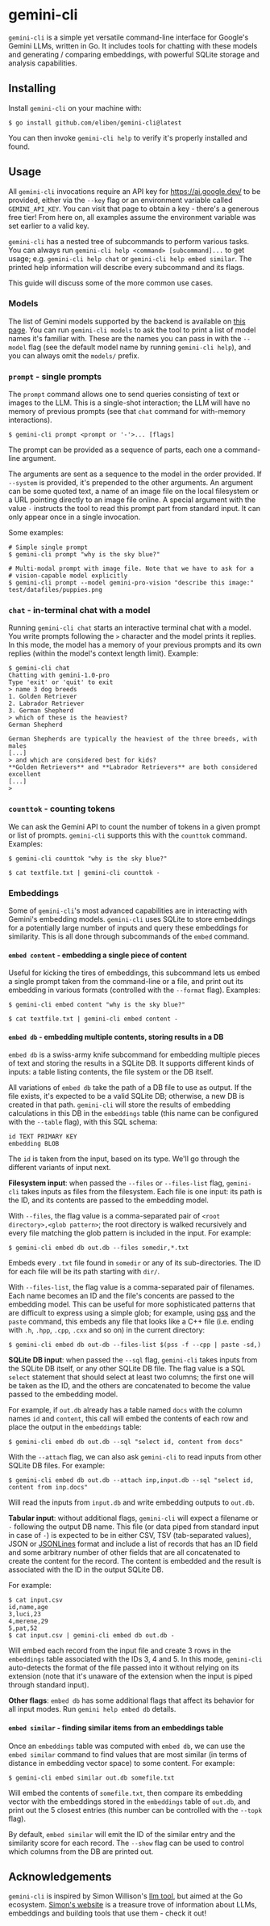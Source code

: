 # gemini-cli

`gemini-cli` is a simple yet versatile command-line interface for Google's Gemini LLMs,
written in Go. It includes tools for chatting with these models and
generating / comparing embeddings, with powerful SQLite storage and analysis capabilities.

## Installing

Install `gemini-cli` on your machine with:

```
$ go install github.com/eliben/gemini-cli@latest
```

You can then invoke `gemini-cli help` to verify it's properly installed and found.

## Usage

All `gemini-cli` invocations require an API key for https://ai.google.dev/ to be provided,
either via the `--key` flag or an environment variable called `GEMINI_API_KEY`. You can
visit that page to obtain a key - there's a generous free tier!
From here on, all examples assume the environment variable was set earlier to a valid key.

`gemini-cli` has a nested tree of subcommands to perform various tasks. You can always
run `gemini-cli help <command> [subcommand]...` to get usage; e.g. `gemini-cli help chat`
or `gemini-cli help embed similar`. The printed help information will describe every
subcommand and its flags.

This guide will discuss some of the more common use cases.

### Models

The list of Gemini models supported by the backend is available on [this page](https://ai.google.dev/models/gemini).
You can run `gemini-cli models` to ask the tool to print a list of model names it's familiar
with. These are the names you can pass in with the `--model` flag (see the default model
name by running `gemini-cli help`), and you can always omit the `models/` prefix.

### `prompt` - single prompts

The `prompt` command allows one to send queries consisting of text or images to the LLM.
This is a single-shot interaction; the LLM will have no memory of previous prompts (see
that `chat` command for with-memory interactions).

```
$ gemini-cli prompt <prompt or '-'>... [flags]
```

The prompt can be provided as a sequence of parts, each one a command-line argument.

The arguments are sent as a sequence to the model in the order provided.
If `--system` is provided, it's prepended to the other arguments. An argument
can be some quoted text, a name of an image file on the local filesystem or
a URL pointing directly to an image file online. A special argument with
the value `-` instructs the tool to read this prompt part from standard input.
It can only appear once in a single invocation.

Some examples:

```
# Simple single prompt
$ gemini-cli prompt "why is the sky blue?"

# Multi-modal prompt with image file. Note that we have to ask for a
# vision-capable model explicitly
$ gemini-cli prompt --model gemini-pro-vision "describe this image:" test/datafiles/puppies.png
```

### `chat` - in-terminal chat with a model

Running `gemini-cli chat` starts an interactive terminal chat with a model. You write
prompts following the `>` character and the model prints it replies. In this mode, the model
has a memory of your previous prompts and its own replies (within the model's context length
limit). Example:

```
$ gemini-cli chat
Chatting with gemini-1.0-pro
Type 'exit' or 'quit' to exit
> name 3 dog breeds
1. Golden Retriever
2. Labrador Retriever
3. German Shepherd
> which of these is the heaviest?
German Shepherd

German Shepherds are typically the heaviest of the three breeds, with males
[...]
> and which are considered best for kids?
**Golden Retrievers** and **Labrador Retrievers** are both considered excellent
[...]
> 
```

### `counttok` - counting tokens

We can ask the Gemini API to count the number of tokens in a given prompt or list of prompts.
`gemini-cli` supports this with the `counttok` command. Examples:

```
$ gemini-cli counttok "why is the sky blue?"

$ cat textfile.txt | gemini-cli counttok -
```

### Embeddings

Some of `gemini-cli`'s most advanced capabilities are in interacting with Gemini's embedding
models. `gemini-cli` uses SQLite to store embeddings for a potentially large number of inputs
and query these embeddings for similarity. This is all done through subcommands of the `embed`
command.

#### `embed content` - embedding a single piece of content

Useful for kicking the tires of embeddings, this subcommand lets us embed a single prompt taken
from the command-line or a file, and print out its embedding in various formats (controlled with
the `--format` flag). Examples:

```
$ gemini-cli embed content "why is the sky blue?"

$ cat textfile.txt | gemini-cli embed content -
```

#### `embed db` - embedding multiple contents, storing results in a DB

`embed db` is a swiss-army knife subcommand for embedding multiple pieces of text and storing the
results in a SQLite DB. It supports different kinds of inputs: a table listing contents,
the file system or the DB itself.

All variations of `embed db` take the path of a DB file to use as output. If the file exists, it's
expected to be a valid SQLite DB; otherwise, a new DB is created in that path. `gemini-cli` will
store the results of embedding calculations in this DB in the `embeddings` table (this name can
be configured with the `--table` flag), with this SQL schema:

```
id TEXT PRIMARY KEY
embedding BLOB
```

The `id` is taken from the input, based on its type. We'll go through the different variants of
input next.

**Filesystem input**: when passed the `--files` or `--files-list` flag, `gemini-cli` takes inputs
as files from the filesystem. Each file is one input: its path is the ID, and its contents are
passed to the embedding model.

With `--files`, the flag value is a comma-separated pair of `<root directory>,<glob pattern>`;
the root directory is walked recursively and every file matching the glob pattern is included
in the input. For example:

```
$ gemini-cli embed db out.db --files somedir,*.txt
```

Embeds every `.txt` file found in `somedir` or any of its sub-directories. The ID for each file will
be its path starting with `dir/`.

With `--files-list`, the flag value is a comma-separated pair of filenames. Each name becomes an
ID and the file's concents are passed to the embedding model. This can be useful for more
sophisticated patterns that are difficult to express using a simple glob; for example, using
[pss](https://github.com/eliben/pss/) and the `paste` command, this embeds any file that looks
like a C++ file (i.e. ending with `.h`, `.hpp`, `.cpp`, `.cxx` and so on) in the current directory:

```
$ gemini-cli embed db out-db --files-list $(pss -f --cpp | paste -sd,)
```

**SQLite DB input**: when passed the `--sql` flag, `gemini-cli` takes inputs from the SQLite
DB itself, or any other SQLite DB file. The flag value is a SQL `select` statement that should
select at least two columns; the first one will be taken as the ID, and the others are
concatenated to become the value passed to the embedding model.

For example, if `out.db` already has a table named `docs` with the column names `id` and `content`,
this call will embed the contents of each row and place the output in the `embeddings` table:

```
$ gemini-cli embed db out.db --sql "select id, content from docs"
```

With the `--attach` flag, we can also ask `gemini-cli` to read inputs from other SQLite DB files.
For example:

```
$ gemini-cli embed db out.db --attach inp,input.db --sql "select id, content from inp.docs"
```

Will read the inputs from `input.db` and write embedding outputs to `out.db`.

**Tabular input**: without additional flags, `gemini-cli` will expect a filename or `-` following
the output DB name. This file (or data piped from standard input in case of `-`) is expected to
be in either CSV, TSV (tab-separated values), JSON or [JSONLines](https://jsonlines.org/) format
and include a list of records that has an ID field and some arbitrary number of other fields that
are all concatenated to create the content for the record. The content is embedded and the result
is associated with the ID in the output SQLite DB.

For example:

```
$ cat input.csv
id,name,age
3,luci,23
4,merene,29
5,pat,52
$ cat input.csv | gemini-cli embed db out.db -
```

Will embed each record from the input file and create 3 rows in the `embeddings` table associated
with the IDs 3, 4 and 5. In this mode, `gemini-cli` auto-detects the format of the file passed
into it without relying on its extension (note that it's unaware of the extension when the input
is piped through standard input).

**Other flags**: `embed db` has some additional flags that affect its behavior for all input
modes. Run `gemini help embed db` details.

#### `embed similar` - finding similar items from an embeddings table

Once an `embeddings` table was computed with `embed db`, we can use the `embed similar` command
to find values that are most similar (in terms of distance in embedding vector space) to some
content. For example:

```
$ gemini-cli embed similar out.db somefile.txt
```

Will embed the contents of `somefile.txt`, then compare its embedding vector with the embeddings
stored in the `embeddings` table of `out.db`, and print out the 5 closest entries (this number can
be controlled with the `--topk` flag).

By default, `embed similar` will emit the ID of the similar entry and the similarity score for
each record. The `--show` flag can be used to control which columns from the DB are printed out.


## Acknowledgements

`gemini-cli` is inspired by Simon Willison's [llm tool](https://llm.datasette.io/en/stable/), but
aimed at the Go ecosystem. [Simon's website](https://simonwillison.net/) is a treasure trove of
information about LLMs, embeddings and building tools that use them - check it out!

